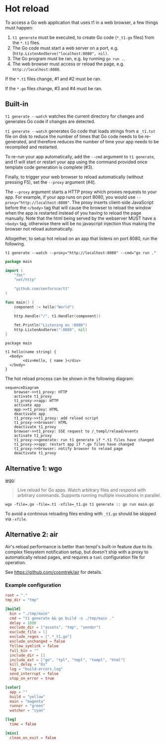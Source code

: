 # Hot reload

To access a Go web application that uses t1 in a web browser, a few things must happen:

1. `t1 generate` must be executed, to create Go code (`*_t1.go` files) from the `*.t1` files.
2. The Go code must start a web server on a port, e.g. (`http.ListenAndServe("localhost:8080", nil)`.
3. The Go program must be ran, e.g. by running `go run .`.
4. The web browser must access or reload the page, e.g. `http://localhost:8080`.

If the `*.t1` files change, #1 and #2 must be ran.

If the `*.go` files change, #3 and #4 must be ran.

## Built-in

`t1 generate --watch` watches the current directory for changes and generates Go code if changes are detected.

`t1 generate --watch` generates Go code that loads strings from a `_t1.txt` file on disk to reduce the number of times that Go code needs to be re-generated, and therefore reduces the number of time your app needs to be recompiled and restarted.

To re-run your app automatically, add the `--cmd` argument to `t1 generate`, and t1 will start or restart your app using the command provided once template code generation is complete (#3).

Finally, to trigger your web browser to reload automatically (without pressing F5), set the `--proxy` argument (#4).

The `--proxy` argument starts a HTTP proxy which proxies requests to your app. For example, if your app runs on port 8080, you would use `--proxy="http://localhost:8080"`. The proxy inserts client-side JavaScript before the `</body>` tag that will cause the browser to reload the window when the app is restarted instead of you having to reload the page manually. Note that the html being served by the webserver MUST have a `<body>` tag, otherwise there will be no javascript injection thus making the browser not reload automatically.

Altogether, to setup hot reload on an app that listens on port 8080, run the following.

```
t1 generate --watch --proxy="http://localhost:8080" --cmd="go run ."
```

```go title="main.go"
package main

import (
	"fmt"
	"net/http"

	"github.com/senforsce/t1"
)

func main() {
	component := hello("World")

	http.Handle("/", t1.Handler(component))

	fmt.Println("Listening on :8080")
	http.ListenAndServe(":8080", nil)
}
```

```t1 title="hello.t1"
package main

t1 hello(name string) {
  <body>
	    <div>Hello, { name }</div>
  </body>
}
```

The hot reload process can be shown in the following diagram:

```mermaid
sequenceDiagram
    browser->>t1_proxy: HTTP
    activate t1_proxy
    t1_proxy->>app: HTTP
    activate app
    app->>t1_proxy: HTML
    deactivate app
    t1_proxy->>t1_proxy: add reload script
    t1_proxy->>browser: HTML
    deactivate t1_proxy
    browser->>t1_proxy: SSE request to /_templ/reload/events
    activate t1_proxy
    t1_proxy->>generate: run t1 generate if *.t1 files have changed
    t1_proxy->>app: restart app if *.go files have changed
    t1_proxy->>browser: notify browser to reload page
    deactivate t1_proxy
```

## Alternative 1: wgo

[wgo](https://github.com/bokwoon95/wgo):

> Live reload for Go apps. Watch arbitrary files and respond with arbitrary commands. Supports running multiple invocations in parallel.

```
wgo -file=.go -file=.t1 -xfile=_t1.go t1 generate :: go run main.go
```

To avoid a continous reloading files ending with `_t1.go` should be skipped via `-xfile`.

## Alternative 2: air

Air's reload performance is better than templ's built-in feature due to its complex filesystem notification setup, but doesn't ship with a proxy to automatically reload pages, and requires a `toml` configuration file for operation.

See https://github.com/cosmtrek/air for details.

### Example configuration

```toml title=".air.toml"
root = "."
tmp_dir = "tmp"

[build]
  bin = "./tmp/main"
  cmd = "t1 generate && go build -o ./tmp/main ."
  delay = 1000
  exclude_dir = ["assets", "tmp", "vendor"]
  exclude_file = []
  exclude_regex = [".*_t1.go"]
  exclude_unchanged = false
  follow_symlink = false
  full_bin = ""
  include_dir = []
  include_ext = ["go", "tpl", "tmpl", "templ", "html"]
  kill_delay = "0s"
  log = "build-errors.log"
  send_interrupt = false
  stop_on_error = true

[color]
  app = ""
  build = "yellow"
  main = "magenta"
  runner = "green"
  watcher = "cyan"

[log]
  time = false

[misc]
  clean_on_exit = false
```
